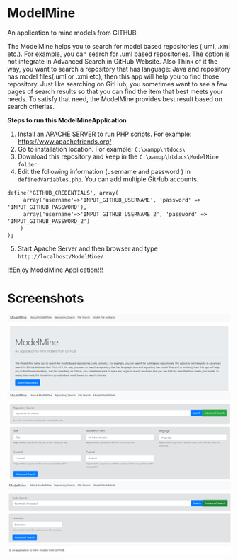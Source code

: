 # ModelMine
An application to mine models from GITHUB

The ModelMine helps you to search for model based repositories (.uml, .xmi etc.). For example, you can search for .uml based repositories. The option is not integrate in Advanced Search in GitHub Website. Also Think of it the way, you want to search a repository that has language: Java and repository has model files(.uml or .xmi etc), then this app will help you to find those repository. Just like searching on GitHub, you sometimes want to see a few pages of search results so that you can find the item that best meets your needs. To satisfy that need, the ModelMine provides best result based on search criterias.


**Steps to run this ModelMineApplication**

1. Install an APACHE SERVER to run PHP scripts. For example: https://www.apachefriends.org/ 
2. Go to installation location. For example: `C:\xampp\htdocs\`
3. Download this repository and keep in the `C:\xampp\htdocs\ModelMine folder`.
4. Edit the following information (username and password ) in  `definedVariables.php`. You can add multiple GitHub accounts.
```
define('GITHUB_CREDENTIALS', array(	
	 array('username'=>'INPUT_GITHUB_USERNAME', 'password' => 'INPUT_GITHUB_PASSWORD'),
	 array('username'=>'INPUT_GITHUB_USERNAME_2', 'password' => 'INPUT_GITHUB_PASSWORD_2')
	)
);
```
5. Start Apache Server and then browser and type `http://localhost/ModelMine/`

!!!Enjoy ModelMine Application!!!

# Screenshots
![picture](img/index.png)
![picture](img/repository.png)
![picture](img/file.png)
